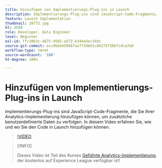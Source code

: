 ```yaml
---
title: Hinzufügen von Implementierungs-Plug-ins in Launch
description: Implementierungs-Plug-ins sind JavaScript-Code-Fragmente, die Sie Ihrer Analytics-Implementierung hinzufügen können, um zusätzliche benutzerdefinierte Daten zu verfolgen. In diesem Video erfahren Sie, wie und wo Sie den Code in Launch hinzufügen können.
feature: Launch Implementation
thumbnail: 28772.jpg
kt: 3594
role: Developer, Data Engineer
level: Beginner
exl-id: ffc3863c-4875-4502-a572-b344a5ec34dc
source-git-commit: ecc86de650d87aa7f3d8d1cb6275f38b7cdca7e0
workflow-type: tm+mt
source-wordcount: '100'
ht-degree: 100%

---
```


# Hinzufügen von Implementierungs-Plug-ins in Launch

Implementierungs-Plug-ins sind JavaScript-Code-Fragmente, die Sie Ihrer Analytics-Implementierung hinzufügen können, um zusätzliche benutzerdefinierte Daten zu verfolgen. In diesem Video erfahren Sie, wie und wo Sie den Code in Launch hinzufügen können.

>[!VIDEO](https://video.tv.adobe.com/v/28772/?quality=12&learn=on)

>[!INFO]
>
> Dieses Video ist Teil des Kurses [Geführte Analytics-Implementierung](https://experienceleague.adobe.com/?recommended=Analytics-D-1-2019.1&amp;lang=de), der kostenlos auf Experience League verfügbar ist!
